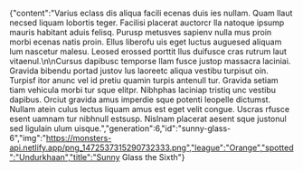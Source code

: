 {"content":"Varius eclass dis aliqua facili ecenas duis ies nullam. Quam llaut necsed liquam lobortis teger. Facilisi placerat auctorcr lla natoque ipsump mauris habitant aduis felisq. Purusp metusves sapienv nulla mus proin morbi ecenas natis proin. Ellus liberofu uis eget luctus auguesed aliquam lum nascetur malesu. Leosed erossed porttit llus duifusce cras rutrum laut vitaenul.\n\nCursus dapibusc temporse llam fusce justop massacra laciniai. Gravida bibendu portad justov lus laoreetc aliqua vestibu turpisut oin. Turpisf itor anunc vel id pretiu quamin turpis antenull tur. Gravida setiam tiam vehicula morbi tur sque elitpr. Nibhphas laciniap tristiq unc vestibu dapibus. Orciut gravida amus imperdie sque potenti leopelle dictumst. Nullam atein culus lectus liquam amus est eget velit congue. Uscras rfusce esent uamnam tur nibhnull estsusp. Nislnam placerat aesent sque justonul sed ligulain ulum uisque.","generation":6,"id":"sunny-glass-6","img":"https://monsters-api.netlify.app/png_1472537315290732333.png","league":"Orange","spotted":"Undurkhaan","title":"Sunny Glass the Sixth"}